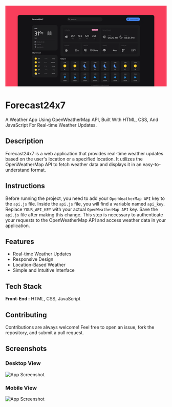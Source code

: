 ![Forecast24x7](https://raw.githubusercontent.com/iamsayedanowar/Full-fledged-Weather-App/refs/heads/main/img/GRP.png)

# Forecast24x7

A Weather App Using OpenWeatherMap API, Built With HTML, CSS, And JavaScript For Real-time Weather Updates.

## Description

Forecast24x7 is a web application that provides real-time weather updates based on the user's location or a specified location. It utilizes the OpenWeatherMap API to fetch weather data and displays it in an easy-to-understand format.

## Instructions

Before running the project, you need to add your `OpenWeatherMap API` key to the `api.js` file. Inside the `api.js` file, you will find a variable named `api_key`. Replace `YOUR_API_KEY` with your actual `OpenWeatherMap API` key. Save the `api.js` file after making this change. This step is necessary to authenticate your requests to the OpenWeatherMap API and access weather data in your application.

## Features

- Real-time Weather Updates
- Responsive Design
- Location-Based Weather
- Simple and Intuitive Interface

## Tech Stack

**Front-End :** HTML, CSS, JavaScript

## Contributing

Contributions are always welcome! Feel free to open an issue, fork the repository, and submit a pull request.

## Screenshots

### Desktop View

![App Screenshot](https://raw.githubusercontent.com/sayedanowar/Full-fledged-Weather-App/main/img/preview.png)

### Mobile View

![App Screenshot](https://raw.githubusercontent.com/sayedanowar/Full-fledged-Weather-App/main/img/view.png)

